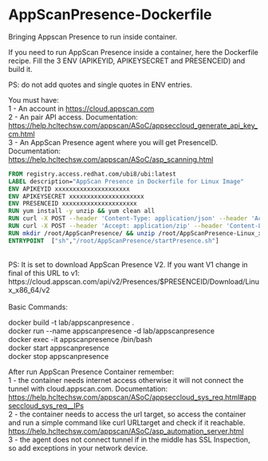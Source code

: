 # AppScanPresence-Dockerfile
  Bringing Appscan Presence to run inside container.

If you need to run AppScan Presence inside a container, here the Dockerfile recipe. Fill the 3 ENV (APIKEYID, APIKEYSECRET and PRESENCEID) and build it.

PS: do not add quotes and single quotes in ENV entries.

You must have:<br>
1 - An account in https://cloud.appscan.com<br>
2 - An pair API access. Documentation: https://help.hcltechsw.com/appscan/ASoC/appseccloud_generate_api_key_cm.html<br>
3 - An AppScan Presence agent where you will get PresenceID. Documentation: https://help.hcltechsw.com/appscan/ASoC/asp_scanning.html<br>

```Dockerfile  
FROM registry.access.redhat.com/ubi8/ubi:latest
LABEL description="AppScan Presence in Dockerfile for Linux Image"
ENV APIKEYID xxxxxxxxxxxxxxxxxxxxx
ENV APIKEYSECRET xxxxxxxxxxxxxxxxxxxxx
ENV PRESENCEID xxxxxxxxxxxxxxxxxxxxx
RUN yum install -y unzip && yum clean all
RUN curl -X POST --header 'Content-Type: application/json' --header 'Accept: application/json' -d '{"KeyId":"'"${APIKEYID}"'","KeySecret":"'"${APIKEYSECRET}"'"}' 'https://cloud.appscan.com/api/V2/Account/ApiKeyLogin' > /root/output.txt
RUN curl -X POST --header 'Accept: application/zip' --header 'Content-Length: 0' --header "Authorization: Bearer $(grep -oP '(?<="Token":")[^"]*' /root/output.txt)" https://cloud.appscan.com/api/v2/Presences/$PRESENCEID/Download/Linux_x86_64/v2 > /root/AppScanPresence-Linux_x86_64.zip
RUN mkdir /root/AppScanPresence/ && unzip /root/AppScanPresence-Linux_x86_64.zip -d /root/AppScanPresence/
ENTRYPOINT  ["sh","/root/AppScanPresence/startPresence.sh"]
```
<br>
PS: It is set to download AppScan Presence V2. If you want V1 change in final of this URL to v1:  https://cloud.appscan.com/api/v2/Presences/$PRESENCEID/Download/Linux_x86_64/v2 <br>

<br>
Basic Commands:

docker build -t lab/appscanpresence .<br>
docker run --name appscanpresence -d lab/appscanpresence<br>
docker exec -it appscanpresence /bin/bash<br>
docker start appscanpresence<br>
docker stop appscanpresence<br>

After run AppScan Presence Container remember: <br>
1 - the container needs internet access otherwise it will not connect the tunnel with cloud.appscan.com. Documentation: https://help.hcltechsw.com/appscan/ASoC/appseccloud_sys_req.html#appseccloud_sys_req__IPs <br>
2 - the container needs to access the url target, so access the container and run a simple command like curl URLtarget and check if it reachable. 
https://help.hcltechsw.com/appscan/ASoC/asp_automation_server.html <br>
3 - the agent does not connect tunnel if in the middle has SSL Inspection, so add exceptions in your network device. <br>
